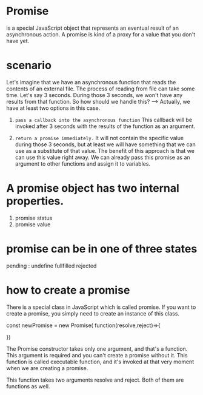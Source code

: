 # Promise 
is a special JavaScript object that represents an eventual result of an asynchronous action.
A promise is kind of a proxy for a value that you don't have yet.

# scenario
Let's imagine that we have an asynchronous function that reads the contents of an external file. The process of reading from file can take some time. Let's say 3 seconds. During those 3 seconds, we won't have any results from that function. So how should we handle this?
--> Actually, we have at least two options in this case.

1. `pass a callback into the asynchronous function` 
This callback will be invoked after 3 seconds with the results of the function as an argument.

2. `return a promise immediately.`
It will not contain the specific value during those 3 seconds, but at least we will have something that we can use as a substitute of that value.
The benefit of this approach is that we can use this value right away. We can already pass this promise as an argument to other functions and assign it to variables.

# A promise object has two internal properties.
1. promise status
2. promise value

# promise can be in one of three states 
pending : undefine
fullfilled
rejected


# how to create a promise
There is a special class in JavaScript which is called promise. If you want to create a promise, you simply need to create an instance of this class.

const newPromise =  new Promise( function(resolve,reject)=>{
    
})

The Promise constructor takes only one argument, and that's a function. This argument is required and you can't create a promise without it. This function is called executable function, and it's invoked at that very moment when we are creating a promise.

This function takes two arguments resolve and reject. Both of them are functions as well.